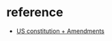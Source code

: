 # reference
* [US constitution + Amendments](https://constitutioncenter.org/the-constitution/full-text)
